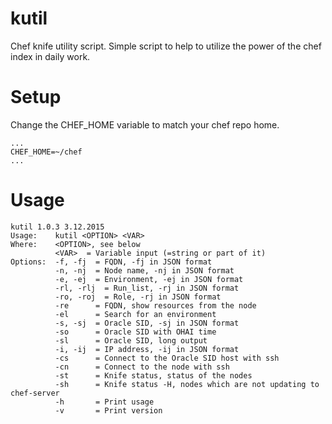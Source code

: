 # kutil
Chef knife utility script. Simple script to help to utilize the power of the chef index in daily work.

# Setup
Change the CHEF_HOME variable to match your chef repo home.

```
...
CHEF_HOME=~/chef
...
```

# Usage
```
kutil 1.0.3 3.12.2015
Usage:    kutil <OPTION> <VAR>
Where:    <OPTION>, see below
          <VAR>	 = Variable input (=string or part of it)
Options:  -f, -fj  = FQDN, -fj in JSON format
          -n, -nj  = Node name, -nj in JSON format
          -e, -ej  = Environment, -ej in JSON format
          -rl, -rlj  = Run_list, -rj in JSON format
          -ro, -roj  = Role, -rj in JSON format
          -re      = FQDN, show resources from the node
          -el      = Search for an environment
          -s, -sj  = Oracle SID, -sj in JSON format
          -so      = Oracle SID with OHAI time
          -sl      = Oracle SID, long output
          -i, -ij  = IP address, -ij in JSON format
          -cs      = Connect to the Oracle SID host with ssh
          -cn      = Connect to the node with ssh
          -st      = Knife status, status of the nodes
          -sh      = Knife status -H, nodes which are not updating to chef-server
          -h       = Print usage
          -v       = Print version
```
